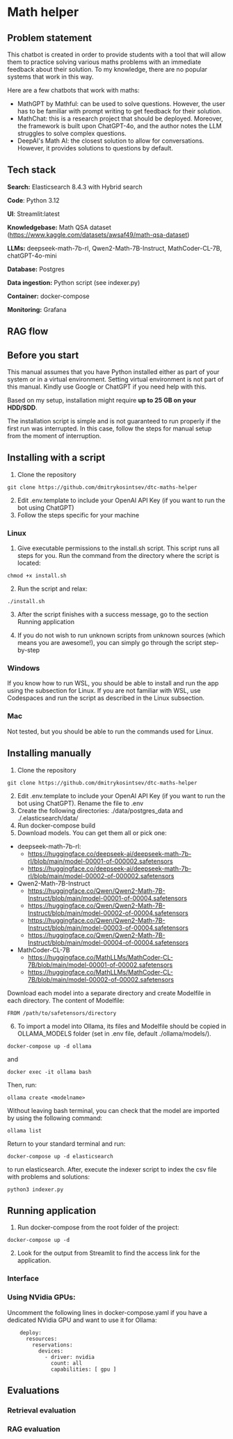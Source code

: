 # Math helper

## Problem statement
This chatbot is created in order to provide students with a tool that will allow them to practice solving various maths problems with an immediate feedback about their solution. To my knowledge, there are no popular systems that work in this way.

Here are a few chatbots that work with maths:
* MathGPT by Mathful: can be used to solve questions. However, the user has to be familiar with prompt writing to get feedback for their solution.
* MathChat: this is a research project that should be deployed. Moreover, the framework is built upon ChatGPT-4o, and the author notes the LLM struggles to solve complex questions.
* DeepAI's Math AI: the closest solution to allow for conversations. However, it provides solutions to questions by default.

## Tech stack
**Search:** Elasticsearch 8.4.3 with Hybrid search

**Code**: Python 3.12

**UI**: Streamlit:latest

**Knowledgebase:** Math QSA dataset (https://www.kaggle.com/datasets/awsaf49/math-qsa-dataset)

**LLMs:** deepseek-math-7b-rl, Qwen2-Math-7B-Instruct, MathCoder-CL-7B, chatGPT-4o-mini

**Database:** Postgres

**Data ingestion:** Python script (see indexer.py)

**Container:** docker-compose

**Monitoring:** Grafana

## RAG flow


## Before you start
This manual assumes that you have Python installed either as part of your system or in a virtual environment. Setting virtual environment is not part of this manual. Kindly use Google or ChatGPT if you need help with this.

Based on my setup, installation might require **up to 25 GB on your HDD/SDD**.

The installation script is simple and is not guaranteed to run properly if the first run was interrupted. In this case, follow the steps for manual setup from the moment of interruption.

## Installing with a script

1. Clone the repository
~~~
git clone https://github.com/dmitrykosintsev/dtc-maths-helper
~~~
2. Edit .env.template to include your OpenAI API Key (if you want to run the bot using ChatGPT)
3. Follow the steps specific for your machine

### Linux
1. Give executable permissions to the install.sh script. This script runs all steps for you. Run the command from the directory where the script is located:
~~~
chmod +x install.sh
~~~
2. Run the script and relax:
~~~
./install.sh
~~~
3. After the script finishes with a success message, go to the section Running application

4. If you do not wish to run unknown scripts from unknown sources (which means you are awesome!), you can simply go through the script step-by-step

### Windows
If you know how to run WSL, you should be able to install and run the app using the subsection for Linux.
If you are not familiar with WSL, use Codespaces and run the script as described in the Linux subsection.

### Mac
Not tested, but you should be able to run the commands used for Linux.

## Installing manually
1. Clone the repository
~~~
git clone https://github.com/dmitrykosintsev/dtc-maths-helper
~~~
2. Edit .env.template to include your OpenAI API Key (if you want to run the bot using ChatGPT). Rename the file to .env
3. Create the following directories: ./data/postgres_data and ./.elasticsearch/data/
4. Run docker-compose build
5. Download models. You can get them all or pick one:
* deepseek-math-7b-rl:
    * https://huggingface.co/deepseek-ai/deepseek-math-7b-rl/blob/main/model-00001-of-000002.safetensors
    * https://huggingface.co/deepseek-ai/deepseek-math-7b-rl/blob/main/model-00002-of-000002.safetensors
* Qwen2-Math-7B-Instruct
    * https://huggingface.co/Qwen/Qwen2-Math-7B-Instruct/blob/main/model-00001-of-00004.safetensors
    * https://huggingface.co/Qwen/Qwen2-Math-7B-Instruct/blob/main/model-00002-of-00004.safetensors
    * https://huggingface.co/Qwen/Qwen2-Math-7B-Instruct/blob/main/model-00003-of-00004.safetensors
    * https://huggingface.co/Qwen/Qwen2-Math-7B-Instruct/blob/main/model-00004-of-00004.safetensors
* MathCoder-CL-7B
    * https://huggingface.co/MathLLMs/MathCoder-CL-7B/blob/main/model-00001-of-00002.safetensors
    * https://huggingface.co/MathLLMs/MathCoder-CL-7B/blob/main/model-00002-of-00002.safetensors

Download each model into a separate directory and create Modelfile in each directory.
The content of Modelfile:
~~~
FROM /path/to/safetensors/directory
~~~
6. To import a model into Ollama, its files and Modelfile should be copied in OLLAMA_MODELS folder (set in .env file, default ./ollama/models/).
~~~
docker-compose up -d ollama
~~~
and
~~~
docker exec -it ollama bash
~~~
Then, run:
~~~
ollama create <modelname>
~~~
Without leaving bash terminal, you can check that the model are imported by using the following command:
~~~
ollama list
~~~~
Return to your standard terminal and run:
~~~
docker-compose up -d elasticsearch
~~~
to run elasticsearch. After, execute the indexer script to index the csv file with problems and solutions:
~~~
python3 indexer.py
~~~

## Running application
1. Run docker-compose from the root folder of the project:
~~~
docker-compose up -d
~~~
2. Look for the output from Streamlit to find the access link for the application.

### Interface

### Using NVidia GPUs:
Uncomment the following lines in docker-compose.yaml if you have a dedicated NVidia GPU and want to use it for Ollama:
~~~
    deploy:
      resources:
        reservations:
          devices:
            - driver: nvidia
              count: all
              capabilities: [ gpu ]
~~~

## Evaluations

### Retrieval evaluation

### RAG evaluation
